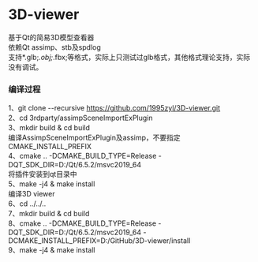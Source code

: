 # 3D-viewer
基于Qt的简易3D模型查看器  
依赖Qt assimp、stb及spdlog    
支持*.glb;*.obj;*.fbx;等格式，实际上只测试过glb格式，其他格式理论支持，实际没有调试。

### 编译过程
1、git clone --recursive https://github.com/1995zyl/3D-viewer.git  
2、cd 3rdparty/assimpSceneImportExPlugin  
3、mkdir build & cd build  
编译AssimpSceneImportExPlugin及assimp，不要指定CMAKE_INSTALL_PREFIX  
4、cmake .. -DCMAKE_BUILD_TYPE=Release -DQT_SDK_DIR=D:/Qt/6.5.2/msvc2019_64  
将插件安装到qt目录中  
5、make -j4 & make install  
编译3D viewer    
6、cd ../../..  
7、mkdir build & cd build  
8、cmake .. -DCMAKE_BUILD_TYPE=Release -DQT_SDK_DIR=D:/Qt/6.5.2/msvc2019_64 -DCMAKE_INSTALL_PREFIX=D:/GitHub/3D-viewer/install  
9、make -j4 & make install  
